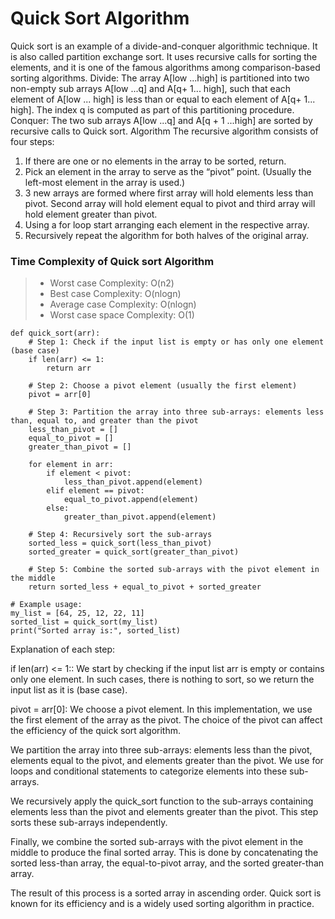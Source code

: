 # Quick Sort Algorithm

Quick sort is an example of a divide-and-conquer algorithmic technique. It is also called partition exchange sort. It uses recursive calls for sorting the elements, and it is one of the famous algorithms among comparison-based sorting algorithms.
Divide: The array A[low ...high] is partitioned into two non-empty sub arrays A[low ...q] and A[q+ 1... high], such that each element of A[low ... high] is less than or equal to each element of A[q+ 1... high]. The index q is computed as part of this partitioning procedure.
Conquer: The two sub arrays A[low ...q] and A[q + 1 ...high] are sorted by recursive calls to Quick sort.
Algorithm
The recursive algorithm consists of four steps:
1) If there are one or no elements in the array to be sorted, return.
2) Pick an element in the array to serve as the “pivot” point. (Usually the left-most element in the array is used.)
3) 3 new arrays are formed where first array will hold elements less than pivot. Second array will hold element equal to pivot and third array will hold element greater than pivot.
4) Using a for loop start arranging each element in the respective array. 
5) Recursively repeat the algorithm for both halves of the original array.


### Time Complexity of Quick sort Algorithm
> - Worst case Complexity: O(n2)
> - Best case Complexity: O(nlogn)
> - Average case Complexity: O(nlogn)
> - Worst case space Complexity: O(1)

```
def quick_sort(arr):
    # Step 1: Check if the input list is empty or has only one element (base case)
    if len(arr) <= 1:
        return arr

    # Step 2: Choose a pivot element (usually the first element)
    pivot = arr[0]

    # Step 3: Partition the array into three sub-arrays: elements less than, equal to, and greater than the pivot
    less_than_pivot = []
    equal_to_pivot = []
    greater_than_pivot = []

    for element in arr:
        if element < pivot:
            less_than_pivot.append(element)
        elif element == pivot:
            equal_to_pivot.append(element)
        else:
            greater_than_pivot.append(element)

    # Step 4: Recursively sort the sub-arrays
    sorted_less = quick_sort(less_than_pivot)
    sorted_greater = quick_sort(greater_than_pivot)

    # Step 5: Combine the sorted sub-arrays with the pivot element in the middle
    return sorted_less + equal_to_pivot + sorted_greater

# Example usage:
my_list = [64, 25, 12, 22, 11]
sorted_list = quick_sort(my_list)
print("Sorted array is:", sorted_list)

```

Explanation of each step:

if len(arr) <= 1:: We start by checking if the input list arr is empty or contains only one element. In such cases, there is nothing to sort, so we return the input list as it is (base case).

pivot = arr[0]: We choose a pivot element. In this implementation, we use the first element of the array as the pivot. The choice of the pivot can affect the efficiency of the quick sort algorithm.

We partition the array into three sub-arrays: elements less than the pivot, elements equal to the pivot, and elements greater than the pivot. We use for loops and conditional statements to categorize elements into these sub-arrays.

We recursively apply the quick_sort function to the sub-arrays containing elements less than the pivot and elements greater than the pivot. This step sorts these sub-arrays independently.

Finally, we combine the sorted sub-arrays with the pivot element in the middle to produce the final sorted array. This is done by concatenating the sorted less-than array, the equal-to-pivot array, and the sorted greater-than array.

The result of this process is a sorted array in ascending order. Quick sort is known for its efficiency and is a widely used sorting algorithm in practice.




